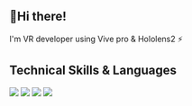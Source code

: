 ## 👋Hi there!
I'm VR developer using Vive pro & Hololens2 ⚡

## Technical Skills & Languages
<img src = "https://img.shields.io/badge/Unity-222324?style=flat-square&logo=Unity&logoColor=white"/> <img src="https://img.shields.io/badge/Kotlin-7F52FF?style=flat-square&logo=Kotlin&logoColor=white"/> 
<img src = "https://img.shields.io/badge/Microsoft Azure-0078D4?style=flat-square&logo=Microsoft Azure&logoColor=white"/> <img src = "https://img.shields.io/badge/Numpy-013243?style=flat-square&logo=Numpy&logoColor=white"/> 
